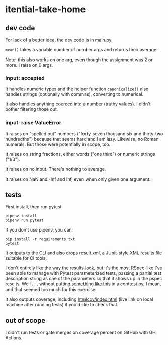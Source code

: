 # itential-take-home

## dev code
For lack of a better idea, the dev code is in main.py.

`mean()` takes a variable number of number args and returns their average.

Note: this also works on one arg, even though the assignment was 2 or more. I raise on 0 args.

### input: accepted
It handles numeric types and the helper function `canonicalize()` also handles strings (optionally with commas), converting to numerical.

It also handles anything coerced into a number (truthy values). I didn't bother filtering those out.

### input: raise ValueError
It raises on "spelled out" numbers ("forty-seven thousand six and thirty-two hundredths") because that seems hard and I am lazy. Likewise, no Roman numerals. But those were potentially in scope, too.

It raises on string fractions, either words ("one third") or numeric strings ("1/3").

It raises on no input. There's nothing to average.

It raises on NaN and -Inf and Inf, even when only given one argument.

## tests
First install, then run pytest:

    pipenv install
    pipenv run pytest

If you don't use pipenv, you can:

    pip install -r requirements.txt
    pytest

It outputs to the CLI and also drops result.xml, a JUnit-style XML results file suitable for CI tools.

I don't entirely like the way the results look, but it's the most RSpec-like I've been able to manage with Pytest parameterized tests, passing a partial test description string as one of the parameters so that it shows up in the pspec results. Well . . . without putting [something like this](https://stackoverflow.com/a/69107395) in a conftest.py, I mean, and that seemed too much for this exercise.

It also outputs coverage, including [htmlcov/index.html](htmlcov/index.html) (live link on local machine after running tests) if you'd like to check that.

## out of scope
I didn't run tests or gate merges on coverage percent on GitHub with GH Actions.